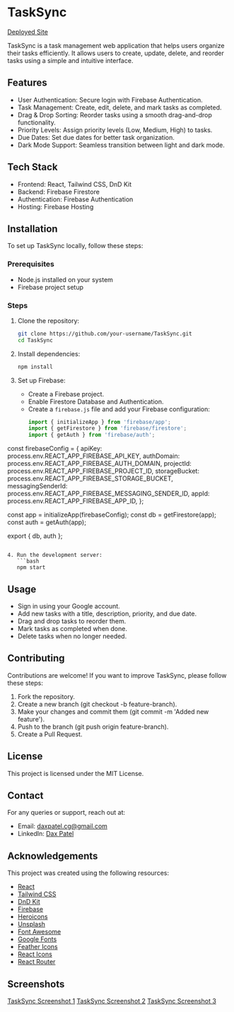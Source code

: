 # TaskSync

[Deployed Site](https://tasksync.web.app)

TaskSync is a task management web application that helps users organize their tasks efficiently. It allows users to create, update, delete, and reorder tasks using a simple and intuitive interface.

## Features

- User Authentication: Secure login with Firebase Authentication.
- Task Management: Create, edit, delete, and mark tasks as completed.
- Drag & Drop Sorting: Reorder tasks using a smooth drag-and-drop functionality.
- Priority Levels: Assign priority levels (Low, Medium, High) to tasks.
- Due Dates: Set due dates for better task organization.
- Dark Mode Support: Seamless transition between light and dark mode.

## Tech Stack

- Frontend: React, Tailwind CSS, DnD Kit
- Backend: Firebase Firestore
- Authentication: Firebase Authentication
- Hosting: Firebase Hosting

## Installation

To set up TaskSync locally, follow these steps:

### Prerequisites

- Node.js installed on your system
- Firebase project setup

### Steps

1. Clone the repository:

   ```bash
   git clone https://github.com/your-username/TaskSync.git
   cd TaskSync
   ```

2. Install dependencies:
   ```bash
   npm install
   ```


3. Set up Firebase:
   - Create a Firebase project.
   - Enable Firestore Database and Authentication.
   - Create a `firebase.js` file and add your Firebase configuration:
     ```javascript
     import { initializeApp } from 'firebase/app';
     import { getFirestore } from 'firebase/firestore';
     import { getAuth } from 'firebase/auth';

const firebaseConfig = {
apiKey: process.env.REACT_APP_FIREBASE_API_KEY,
authDomain: process.env.REACT_APP_FIREBASE_AUTH_DOMAIN,
projectId: process.env.REACT_APP_FIREBASE_PROJECT_ID,
storageBucket: process.env.REACT_APP_FIREBASE_STORAGE_BUCKET,
messagingSenderId: process.env.REACT_APP_FIREBASE_MESSAGING_SENDER_ID,
appId: process.env.REACT_APP_FIREBASE_APP_ID,
};

const app = initializeApp(firebaseConfig);
const db = getFirestore(app);
const auth = getAuth(app);

export { db, auth };

```

4. Run the development server:
   ```bash
   npm start
   ```


## Usage

- Sign in using your Google account.
- Add new tasks with a title, description, priority, and due date.
- Drag and drop tasks to reorder them.
- Mark tasks as completed when done.
- Delete tasks when no longer needed.

## Contributing

Contributions are welcome! If you want to improve TaskSync, please follow these steps:

1. Fork the repository.
2. Create a new branch (git checkout -b feature-branch).
3. Make your changes and commit them (git commit -m 'Added new feature').
4. Push to the branch (git push origin feature-branch).
5. Create a Pull Request.

## License

This project is licensed under the MIT License.

## Contact

For any queries or support, reach out at:

- Email: daxpatel.cg@gmail.com
- LinkedIn: [Dax Patel](https://www.linkedin.com/in/dax-cg/)

## Acknowledgements

This project was created using the following resources:

- [React](https://reactjs.org/)
- [Tailwind CSS](https://tailwindcss.com/)
- [DnD Kit](https://dndkit.com/)
- [Firebase](https://firebase.google.com/)
- [Heroicons](https://heroicons.com/)
- [Unsplash](https://unsplash.com/)
- [Font Awesome](https://fontawesome.com/)
- [Google Fonts](https://fonts.google.com/)
- [Feather Icons](https://feathericons.com/)
- [React Icons](https://react-icons.github.io/react-icons/)
- [React Router](https://reactrouter.com/)

## Screenshots

[TaskSync Screenshot 1](https://i.imgur.com/6Q7Q6Q4.png)
[TaskSync Screenshot 2](https://i.imgur.com/6Q7Q6Q4.png)
[TaskSync Screenshot 3](https://i.imgur.com/6Q7Q6Q4.png)
```
